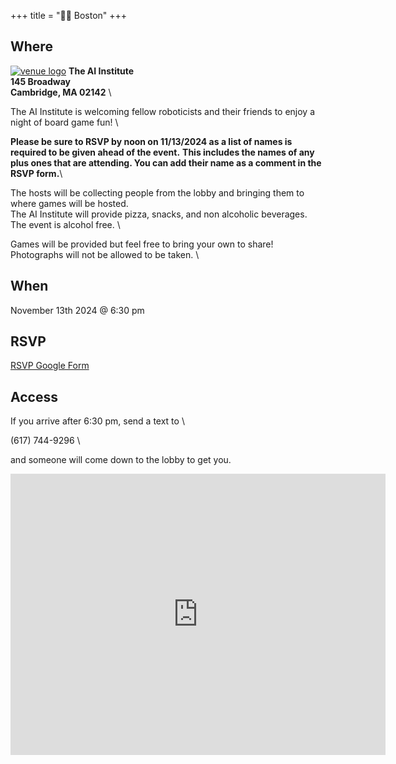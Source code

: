 +++
title = "🫘🌆 Boston"
+++
<!-- ![venue logo](/images/boston/faneuilhall.png) -->

## Where
[![venue logo](/images/logos/ai-flowers.png)](https://theaiinstitute.com/)
**The AI Institute** \
**145 Broadway** \
**Cambridge, MA 02142** \

The AI Institute is welcoming fellow roboticists and their friends to enjoy a night of board game fun! \

**Please be sure to RSVP by noon on 11/13/2024 as a list of names is required to be given ahead of the event.**
**This includes the names of any plus ones that are attending. You can add their name as a comment in the RSVP form.**\

The hosts will be collecting people from the lobby and bringing them to where games will be hosted. \
The AI Institute will provide pizza, snacks, and non alcoholic beverages. \
The event is alcohol free. \

Games will be provided but feel free to bring your own to share! \
Photographs will not be allowed to be taken. \

## When
November 13th 2024 @ 6:30 pm

## RSVP
<a href="https://forms.gle/pH657o3Y4iU78C669">RSVP Google Form</a>

## Access
If you arrive after 6:30 pm, send a text to \

(617) 744-9296 \

and someone will come down to the lobby to get you.

<iframe src="https://www.google.com/maps/embed?pb=!1m18!1m12!1m3!1d2947.9511403783567!2d-71.09149382340276!3d42.364880534796356!2m3!1f0!2f0!3f0!3m2!1i1024!2i768!4f13.1!3m3!1m2!1s0x89e370ae56c77775%3A0x6f67dbaf689fcdac!2s145%20Broadway%2C%20Cambridge%2C%20MA%2002142!5e0!3m2!1sen!2sus!4v1730942155657!5m2!1sen!2sus" width="600" height="450" style="border:0;" allowfullscreen="" loading="lazy" referrerpolicy="no-referrer-when-downgrade"></iframe>
